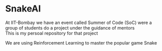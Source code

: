 # SnakeAI
At IIT-Bombay we have an event called Summer of Code (SoC) were a group of students do a project under the guidance of mentors\
This is my persoal repository for that project

We are using Reinforcement Learning to master the popular game Snake